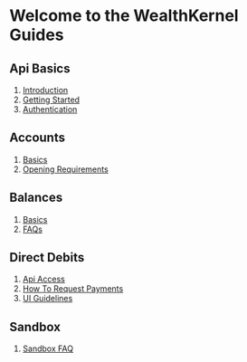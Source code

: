 # Welcome to the WealthKernel Guides

## Api Basics
1. <a href="/docs/api/docs/help/Introduction.md">Introduction</a>
2. <a href="/docs/api/docs/help/GettingStarted.md">Getting Started</a>
3. <a href="/docs/api/docs/help/Authentication.md">Authentication</a>

## Accounts
1. [Basics](./accounts/Basics.md)
2. [Opening Requirements](./accounts/Opening-Requirements.md)

## Balances
1. [Basics](./balances/Basics.md)
2. [FAQs](./balances/Opening-Requirements.md)

## Direct Debits
1. [Api Access](./direct-debits/Api-Access.md)
2. [How To Request Payments](./direct-debits/How-To-Request-Payments.md)
3. [UI Guidelines](./direct-debits/UI-Guidelines.md)

## Sandbox
1. [Sandbox FAQ](./sandbox/Sandbox-FAQ.md)